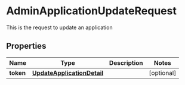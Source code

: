 

# AdminApplicationUpdateRequest

This is the request to update an application
## Properties

Name | Type | Description | Notes
------------ | ------------- | ------------- | -------------
**token** | [**UpdateApplicationDetail**](UpdateApplicationDetail.md) |  |  [optional]



